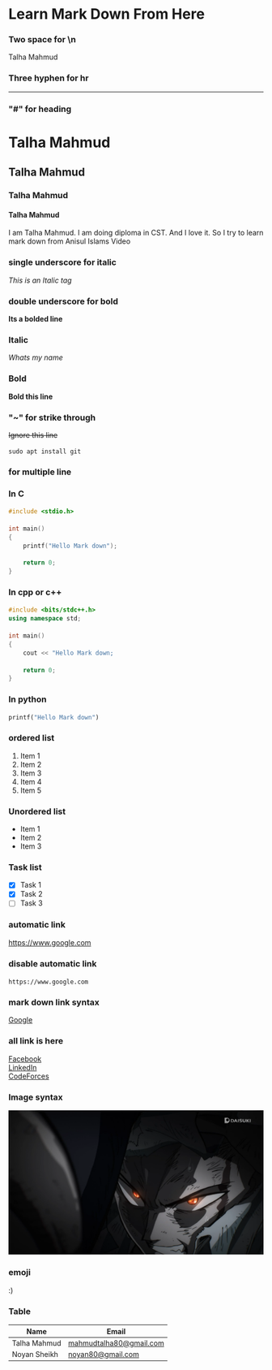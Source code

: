 # Learn Mark Down From Here

### Two space for \n
Talha Mahmud  

### Three hyphen for hr
---

### "#" for heading
# Talha Mahmud
## Talha Mahmud
### Talha Mahmud
#### Talha Mahmud

<p>I am Talha Mahmud. I am doing diploma in CST. And I love it. So I try to learn mark down from Anisul Islams Video</p>

### single underscore for italic
_This is an Italic tag_

### double underscore for bold
__Its a bolded line__

### Italic
*Whats my name*

### Bold
**Bold this line**

### "~" for strike through
~~Ignore this line~~

<!-- inline code/text -->
`` sudo apt install git ``

### for multiple line
### In C
```c
#include <stdio.h>

int main()
{
    printf("Hello Mark down");

    return 0;
}
```
### In cpp or c++

```cpp
#include <bits/stdc++.h>
using namespace std;

int main()
{
    cout << "Hello Mark down;
    
    return 0;
}
```
### In python
```py
printf("Hello Mark down")
```

### ordered  list
1. Item 1
1. Item 2
1. Item 3 
1. Item 4
1. Item 5

### Unordered list
- Item 1
- Item 2
- Item 3

### Task list
- [x] Task 1
- [x] Task 2
- [ ] Task 3

### automatic link
https://www.google.com

### disable automatic link
`https://www.google.com`

### mark down link syntax
[Google](https://www.google.com)

### all link is here
[Facebook][Facebook]  
[LinkedIn][LinkedIn]  
[CodeForces][CodeForces]


[Facebook]: https://www.facebook.com/talha4t
[LinkedIn]: https://www.Linkedin.com/in/talha4t
[CodeForces]: https://www.codeforces.com/profile/taalha


### Image syntax


![anime](./images/anime.png)

### emoji
:)

### Table
| Name | Email |
| ---- | ----- |
| Talha Mahmud | mahmudtalha80@gmail.com|
| Noyan Sheikh | noyan80@gmail.com|